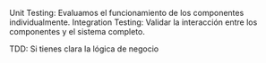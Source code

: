 Unit Testing: Evaluamos el funcionamiento de los componentes individualmente.
Integration Testing: Validar la interacción entre los componentes y el sistema completo.

TDD: Si tienes clara la lógica de negocio